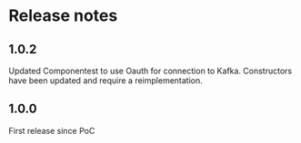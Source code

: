 # Release notes

## 1.0.2

Updated Componentest to use Oauth for connection to Kafka.
Constructors have been updated and require a reimplementation.

## 1.0.0

First release since PoC